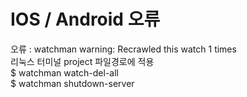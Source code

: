 <h1>IOS / Android 오류</h1>
<p>
오류 : watchman warning: Recrawled this watch 1 times </br>
리눅스 터미널 project 파일경로에 적용 </br>
$ watchman watch-del-all </br>
$ watchman shutdown-server </br>
</p>
